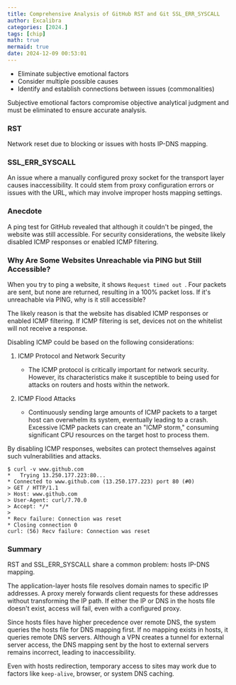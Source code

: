 ```yaml
---
title: Comprehensive Analysis of GitHub RST and Git SSL_ERR_SYSCALL
author: Excalibra
categories: [2024.]
tags: [chip]
math: true
mermaid: true
date: 2024-12-09 00:53:01
---
```


* Eliminate subjective emotional factors
* Consider multiple possible causes
* Identify and establish connections between issues (commonalities)

Subjective emotional factors compromise objective analytical judgment and must be eliminated to ensure accurate analysis.

<!-- more -->

### RST

Network reset due to blocking or issues with hosts IP-DNS mapping.

### SSL_ERR_SYSCALL

An issue where a manually configured proxy socket for the transport layer causes inaccessibility. It could stem from proxy configuration errors or issues with the URL, which may involve improper hosts mapping settings.

### Anecdote

A ping test for GitHub revealed that although it couldn't be pinged, the website was still accessible. For security considerations, the website likely disabled ICMP responses or enabled ICMP filtering.

### Why Are Some Websites Unreachable via PING but Still Accessible?

When you try to ping a website, it shows `Request timed out `. Four packets are sent, but none are returned, resulting in a 100% packet loss. If it's unreachable via PING, why is it still accessible?

The likely reason is that the website has disabled ICMP responses or enabled ICMP filtering. If ICMP filtering is set, devices not on the whitelist will not receive a response.

Disabling ICMP could be based on the following considerations:

1. ICMP Protocol and Network Security
   - The ICMP protocol is critically important for network security. However, its characteristics make it susceptible to being used for attacks on routers and hosts within the network.

2. ICMP Flood Attacks
   - Continuously sending large amounts of ICMP packets to a target host can overwhelm its system, eventually leading to a crash. Excessive ICMP packets can create an "ICMP storm," consuming significant CPU resources on the target host to process them.

By disabling ICMP responses, websites can protect themselves against such vulnerabilities and attacks.

````
$ curl -v www.github.com
*   Trying 13.250.177.223:80...
* Connected to www.github.com (13.250.177.223) port 80 (#0)
> GET / HTTP/1.1
> Host: www.github.com
> User-Agent: curl/7.70.0
> Accept: */*
>
* Recv failure: Connection was reset
* Closing connection 0
curl: (56) Recv failure: Connection was reset
````

### Summary

RST and SSL_ERR_SYSCALL share a common problem: hosts IP-DNS mapping.

The application-layer hosts file resolves domain names to specific IP addresses. A proxy merely forwards client requests for these addresses without transforming the IP path. If either the IP or DNS in the hosts file doesn't exist, access will fail, even with a configured proxy.

Since hosts files have higher precedence over remote DNS, the system queries the hosts file for DNS mapping first. If no mapping exists in hosts, it queries remote DNS servers. Although a VPN creates a tunnel for external server access, the DNS mapping sent by the host to external servers remains incorrect, leading to inaccessibility.

Even with hosts redirection, temporary access to sites may work due to factors like `keep-alive`, browser, or system DNS caching. 
